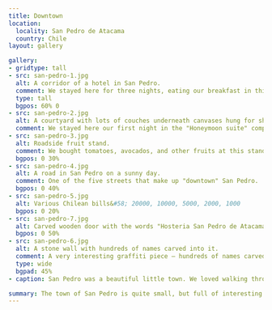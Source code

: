 ```yaml
---
title: Downtown
location:
  locality: San Pedro de Atacama
  country: Chile
layout: gallery

gallery:
- gridtype: tall
- src: san-pedro-1.jpg
  alt: A corridor of a hotel in San Pedro.
  comment: We stayed here for three nights, eating our breakfast in this hallway each morning.
  type: tall
  bgpos: 60% 0
- src: san-pedro-2.jpg
  alt: A courtyard with lots of couches underneath canvases hung for shade.
  comment: We stayed here our first night in the "Honeymoon suite" compliments of a fella named Victor.
- src: san-pedro-3.jpg
  alt: Roadside fruit stand.
  comment: We bought tomatoes, avocados, and other fruits at this stand.
  bgpos: 0 30%
- src: san-pedro-4.jpg
  alt: A road in San Pedro on a sunny day.
  comment: One of the five streets that make up "downtown" San Pedro.
  bgpos: 0 40%
- src: san-pedro-5.jpg
  alt: Various Chilean bills&#58; 20000, 10000, 5000, 2000, 1000
  bgpos: 0 20%
- src: san-pedro-7.jpg
  alt: Carved wooden door with the words "Hosteria San Pedro de Atacama"
  bgpos: 0 50%
- src: san-pedro-6.jpg
  alt: A stone wall with hundreds of names carved into it.
  comment: A very interesting graffiti piece — hundreds of names carved over time.
  type: wide
  bgpad: 45%
- caption: San Pedro was a beautiful little town. We loved walking through it each day.

summary: The town of San Pedro is quite small, but full of interesting sights. I expected it to be less modern given how remote it is, but the bustling tourism supports their economy very well.
---
```

